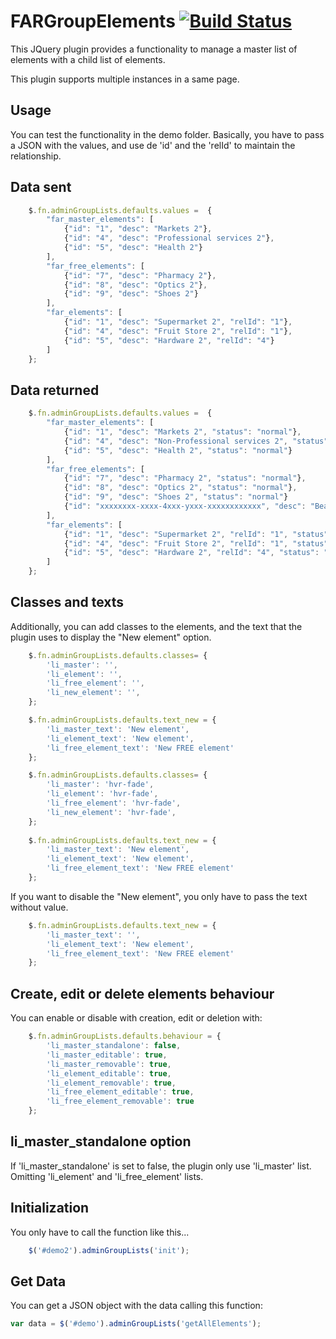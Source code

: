 # FARGroupElements [![Build Status](https://travis-ci.org/faparicior/FARJQueryGroupElements.svg?branch=master)](https://travis-ci.org/faparicior/FARJQueryGroupElements)

This JQuery plugin provides a functionality to manage a master 
list of elements with a child list of elements.

This plugin supports multiple instances in a same page.

Usage
-----

You can test the functionality in the demo folder.
Basically, you have to pass a JSON with the values, and use de 'id' 
and the 'relId' to maintain the relationship.

Data sent
---------
```javascript
    $.fn.adminGroupLists.defaults.values =  {
        "far_master_elements": [
            {"id": "1", "desc": "Markets 2"},
            {"id": "4", "desc": "Professional services 2"},
            {"id": "5", "desc": "Health 2"}
        ],
        "far_free_elements": [
            {"id": "7", "desc": "Pharmacy 2"},
            {"id": "8", "desc": "Optics 2"},
            {"id": "9", "desc": "Shoes 2"}
        ],
        "far_elements": [
            {"id": "1", "desc": "Supermarket 2", "relId": "1"},
            {"id": "4", "desc": "Fruit Store 2", "relId": "1"},
            {"id": "5", "desc": "Hardware 2", "relId": "4"}
        ]
    };
```

Data returned
-------------
```javascript
    $.fn.adminGroupLists.defaults.values =  {
        "far_master_elements": [
            {"id": "1", "desc": "Markets 2", "status": "normal"},
            {"id": "4", "desc": "Non-Professional services 2", "status": "updated"},
            {"id": "5", "desc": "Health 2", "status": "normal"}
        ],
        "far_free_elements": [
            {"id": "7", "desc": "Pharmacy 2", "status": "normal"},
            {"id": "8", "desc": "Optics 2", "status": "normal"},
            {"id": "9", "desc": "Shoes 2", "status": "normal"}
            {"id": "xxxxxxxx-xxxx-4xxx-yxxx-xxxxxxxxxxxx", "desc": "Beach", "status": "new"}
        ],
        "far_elements": [
            {"id": "1", "desc": "Supermarket 2", "relId": "1", "status": "updated"},
            {"id": "4", "desc": "Fruit Store 2", "relId": "1", "status": "normal"},
            {"id": "5", "desc": "Hardware 2", "relId": "4", "status": "normal"}
        ]
    };
```


Classes and texts
-----------------
Additionally, you can add classes to the elements, and the text that the plugin 
uses to display the "New element" option.

```javascript
    $.fn.adminGroupLists.defaults.classes= {
        'li_master': '',
        'li_element': '',
        'li_free_element': '',
        'li_new_element': '',
    };

    $.fn.adminGroupLists.defaults.text_new = {
        'li_master_text': 'New element',
        'li_element_text': 'New element',
        'li_free_element_text': 'New FREE element'
    };
```

```javascript
    $.fn.adminGroupLists.defaults.classes= {
        'li_master': 'hvr-fade',
        'li_element': 'hvr-fade',
        'li_free_element': 'hvr-fade',
        'li_new_element': 'hvr-fade',
    };
    
    $.fn.adminGroupLists.defaults.text_new = {
        'li_master_text': 'New element',
        'li_element_text': 'New element',
        'li_free_element_text': 'New FREE element'
    };
```

If you want to disable the "New element", you only have to pass the text without value. 

```javascript
    $.fn.adminGroupLists.defaults.text_new = {
        'li_master_text': '',
        'li_element_text': 'New element',
        'li_free_element_text': 'New FREE element'
    };
```

Create, edit or delete elements behaviour
-----------------------------------------

You can enable or disable with creation, edit or deletion with:

```javascript
    $.fn.adminGroupLists.defaults.behaviour = {
        'li_master_standalone': false,
        'li_master_editable': true,
        'li_master_removable': true,
        'li_element_editable': true,
        'li_element_removable': true,
        'li_free_element_editable': true,
        'li_free_element_removable': true
    };
```

li_master_standalone option
---------------------------

If 'li_master_standalone' is set to false, the plugin only use 'li_master' list. Omitting 'li_element' and 'li_free_element' lists.

Initialization
--------------
You only have to call the function like this...

```javascript
    $('#demo2').adminGroupLists('init');
```


Get Data
--------

You can get a JSON object with the data calling this function:

```javascript
var data = $('#demo').adminGroupLists('getAllElements');
```
